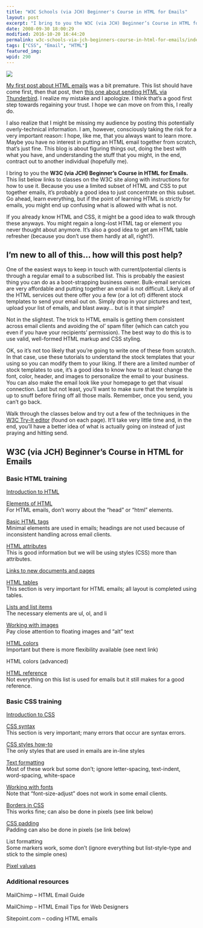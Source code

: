```yaml
---
title: "W3C Schools (via JCH) Beginner's Course in HTML for Emails"
layout: post
excerpt: "I bring to you the W3C (via JCH) Beginner’s Course in HTML for Emails. A list of classes on the W3C site along with instructions for how to use it."
date: 2008-09-30 18:00:29
modified: 2016-10-20 16:44:20
permalink: w3c-schools-via-jch-beginners-course-in-html-for-emails/index.html
tags: ["CSS", "Email", "HTML"]
featured_img:
wpid: 290
---
```



![](/_images/2008/09/sent-mail-128x128.png)

[My first post about HTML emails](/html-emails-the-last-word-until-everything-changes-again/) was a bit premature. This list should have come first, then that post, then [this one about sending HTML via Thunderbird](/how-to-send-html-emails-for-free-using-mozilla-thunderbird/). I realize my mistake and I apologize. I think that’s a good first step towards regaining your trust. I hope we can move on from this, I really do.

I also realize that I might be missing my audience by posting this potentially overly-technical information. I am, however, consciously taking the risk for a very important reason: I hope, like me, that you always want to learn more. Maybe you have no interest in putting an HTML email together from scratch, that’s just fine. This blog is about figuring things out, doing the best with what you have, and understanding the stuff that you might, in the end, contract out to another individual (hopefully me).

I bring to you the **W3C (via JCH) Beginner’s Course in HTML for Emails.** This list below links to classes on the W3C site along with instructions for how to use it. Because you use a limited subset of HTML and CSS to put together emails, it’s probably a good idea to just concentrate on this subset. Go ahead, learn everything, but if the point of learning HTML is strictly for emails, you might end up confusing what is allowed with what is not.

If you already know HTML and CSS, it might be a good idea to walk through these anyways. You might regain a long-lost HTML tag or element you never thought about anymore. It’s also a good idea to get am HTML table refresher (because you don’t use them hardly at all, right?).

I’m new to all of this… how will this post help?
------------------------------------------------

One of the easiest ways to keep in touch with current/potential clients is through a regular email to a subscribed list. This is probably the easiest thing you can do as a boot-strapping business owner. Bulk-email services are very affordable and putting together an email is not difficult. Likely all of the HTML services out there offer you a few (or a lot of) different stock templates to send your email out on. Simply drop in your pictures and text, upload your list of emails, and blast away… but is it that simple?

Not in the slightest. The trick to HTML emails is getting them consistent across email clients and avoiding the ol’ spam filter (which can catch you even if you have your recipients’ permission). The best way to do this is to use valid, well-formed HTML markup and CSS styling.

OK, so it’s not too likely that you’re going to write one of these from scratch. In that case, use these tutorials to understand the stock templates that your using so you can modify them to your liking. If there are a limited number of stock templates to use, it’s a good idea to know how to at least change the font, color, header, and images to personalize the email to your business. You can also make the email look like your homepage to get that visual connection. Last but not least, you’ll want to make sure that the template is up to snuff before firing off all those mails. Remember, once you send, you can’t go back.

Walk through the classes below and try out a few of the techniques in the [W3C Try-It editor](http://www.w3schools.com/html/tryit.asp?filename=tryhtml_basic) (found on each page). It’ll take very little time and, in the end, you’ll have a better idea of what is actually going on instead of just praying and hitting send.

W3C (via JCH) Beginner’s Course in HTML for Emails
--------------------------------------------------

### Basic HTML training

[Introduction to HTML](http://www.w3schools.com/html/html_intro.asp)

[Elements of HTML](http://www.w3schools.com/html/html_elements.asp)  
For HTML emails, don’t worry about the “head” or “html” elements.

[Basic HTML tags](https://developer.mozilla.org/en-US/docs/Web/HTML/Element)  
Minimal elements are used in emails; headings are not used because of inconsistent handling across email clients.

[HTML attributes](http://www.w3schools.com/html/html_attributes.asp)  
This is good information but we will be using styles (CSS) more than attributes.

[Links to new documents and pages](http://www.w3schools.com/html/html_links.asp)

[HTML tables](http://www.w3schools.com/html/html_tables.asp)  
This section is very important for HTML emails; all layout is completed using tables.

[Lists and list items](http://www.w3schools.com/html/html_lists.asp)  
The necessary elements are ul, ol, and li

[Working with images](http://www.w3schools.com/html/html_images.asp)  
Pay close attention to floating images and “alt” text

[HTML colors](http://www.w3schools.com/html/html_colors.asp)  
Important but there is more flexibility available (see next link)

HTML colors (advanced)

[HTML reference](https://developer.mozilla.org/en-US/docs/Web/HTML/Element)  
Not everything on this list is used for emails but it still makes for a good reference.

### Basic CSS training

[Introduction to CSS](http://www.w3schools.com/css/css_intro.asp)

[CSS syntax](http://www.w3schools.com/css/css_syntax.asp)  
This section is very important; many errors that occur are syntax errors.

[CSS styles how-to](http://www.w3schools.com/css/css_howto.asp)  
The only styles that are used in emails are in-line styles

[Text formatting](http://www.w3schools.com/css/css_text.asp)  
Most of these work but some don’t; ignore letter-spacing, text-indent, word-spacing, white-space

[Working with fonts](http://www.w3schools.com/css/css_font.asp)  
Note that “font-size-adjust” does not work in some email clients.

[Borders in CSS](http://www.w3schools.com/css/css_border.asp)  
This works fine; can also be done in pixels (see link below)

[CSS padding](http://www.w3schools.com/css/css_padding.asp)  
Padding can also be done in pixels (se link below)

<a>List formatting</a>  
Some markers work, some don’t (ignore everything but list-style-type and stick to the simple ones)

[Pixel values](http://www.w3schools.com/css/css_list.asp)

### Additional resources

<a>MailChimp – HTML Email Guide</a>

<a>MailChimp – HTML Email Tips for Web Designers</a>

<a>Sitepoint.com – coding HTML emails</a>

